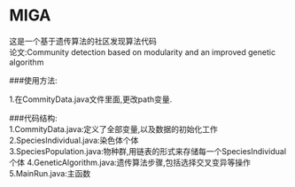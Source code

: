 # MIGA
这是一个基于遗传算法的社区发现算法代码  
论文:Community detection based on modularity and an improved
   genetic algorithm  

###使用方法:  

1.在CommityData.java文件里面,更改path变量.

###代码结构:  
1.CommityData.java:定义了全部变量,以及数据的初始化工作    
2.SpeciesIndividual.java:染色体个体  
3.SpeciesPopulation.java:物种群,用链表的形式来存储每一个SpeciesIndividual个体
4.GeneticAlgorithm.java:遗传算法步骤,包括选择交叉变异等操作  
5.MainRun.java:主函数
